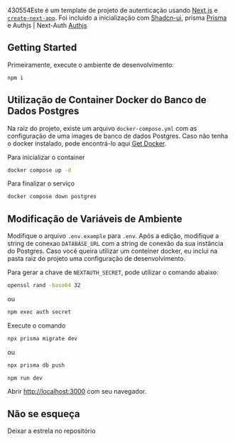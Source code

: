 430554Este é um template de projeto de autenticação usando [Next.js](https://nextjs.org/) e [`create-next-app`](https://github.com/vercel/next.js/tree/canary/packages/create-next-app).
Foi incluido a inicialização com [Shadcn-ui](https://ui.shadcn.com/), prisma [Prisma](https://www.prisma.io/) e Authjs | Next-Auth [Authjs](https://authjs.dev/)

## Getting Started

Primeiramente, execute o ambiente de desenvolvimento:

```bash
npm i
```

## Utilização de Container Docker do Banco de Dados Postgres

Na raiz do projeto, existe um arquivo `docker-compose.yml` com as configuração de uma images de banco
de dados Postgres. Caso não tenha o docker instalado, pode encontrá-lo aqui [Get Docker](https://docs.docker.com/get-docker/).

Para inicializar o container

```bash
docker compose up -d
```

Para finalizar o serviço

```bash
docker compose down postgres
```

## Modificação de Variáveis de Ambiente

Modifique o arquivo `.env.example` para `.env`.
Após a edição, modifique a string de conexao `DATABASE_URL` com a string de conexão da sua instância do Postgres. Caso você queira utilizar um conteiner docker, eu inclui na pasta raiz do projeto uma
configuração de desenvolvimento.

Para gerar a chave de `NEXTAUTH_SECRET`, pode utilizar o comando abaixo:

```bash
openssl rand -base64 32
```

ou

```bash
npm exec auth secret
```

Execute o comando

```bash
npx prisma migrate dev
```

ou

```bash
npx prisma db push
```

```bash
npm run dev
```

Abrir [http://localhost:3000](http://localhost:3000) com seu navegador.

## Não se esqueça

Deixar a estrela no repositório
